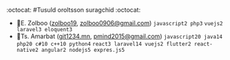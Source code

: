  :octocat: #Tusuld oroltsson suragchid :octocat:

* :rocket:E. Zolboo  ([zolboo19](https://github.com/zolboo19), zolboo0906@gmail.com) `javascript2 php3` `vuejs2 laravel3 eloquent3`
* :whale:Ts. Amarbat ([git1234.mn](https://github.com/git1234mn), pmind2015@gmail.com) `javascript20 java14 php20 c#10 c++10 python4` `react3 laravel14 vuejs2 flutter2 react-native2 angular2 nodejs5 expres.js5`
